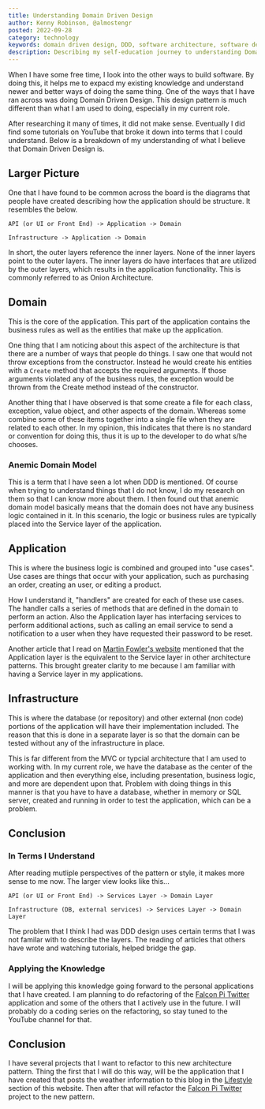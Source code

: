 ```yaml
---
title: Understanding Domain Driven Design
author: Kenny Robinson, @almostengr
posted: 2022-09-28
category: technology
keywords: domain driven design, DDD, software architecture, software design pattern, c#, programming
description: Describing my self-education journey to understanding Domain Driven Design.
---
```


When I have some free time, I look into the other ways to build software. By doing this, it helps me to 
expacd my existing knowledge and understand newer and better ways of doing the same thing. 
One of the ways that I have ran across was doing Domain Driven Design. This design pattern is much 
different than what I am used to doing, especially in my current role.

After researching it many of times, it did not make sense. Eventually I did find some tutorials on YouTube
that broke it down into terms that I could understand. Below is a breakdown of my understanding of 
what I believe that Domain Driven Design is.

## Larger Picture

One that I have found to be common across the board is the diagrams that people have created describing
how the application should be structure. It resembles the below. 

```
API (or UI or Front End) -> Application -> Domain

Infrastructure -> Application -> Domain
```

In short, the outer layers reference the inner layers. None of the inner layers point to the outer layers. 
The inner layers do have interfaces that are utilized by the outer layers, which results in the application 
functionality. This is commonly referred to as Onion Architecture. 

## Domain

This is the core of the application. This part of the application contains the business rules as well 
as the entities that make up the application. 

One thing that I am noticing about this aspect of the architecture is that there are a number of ways 
that people do things. I saw one that would not throw exceptions from the constructor. Instead he would 
create his entities with a ```Create``` method that accepts the required arguments. If those arguments 
violated any of the business rules, the exception would be thrown from the Create method instead of 
the constructor. 

Another thing that I have observed is that some create a file for each class, exception, value object, 
and other aspects of the domain. Whereas some combine some of these items together into a single file 
when they are related to each other. In my opinion, this indicates that there is no standard or 
convention for doing this, thus it is up to the developer to do what s/he chooses. 

### Anemic Domain Model

This is a term that I have seen a lot when DDD is mentioned. Of course when trying to understand 
things that I do not know, I do my research on them so that I can know more about them. I then found out 
that anemic domain model basically means that the domain does not have any business logic contained in 
it. In this scenario, the logic or business rules are typically placed into the Service layer 
of the application.

## Application

This is where the business logic is combined and grouped into "use cases".  Use cases are things that 
occur with your application, such as purchasing an order, creating an user, or editing a product.

How I understand it, "handlers" are created for each of these use cases. The handler calls a series 
of methods that are defined in the domain to perform an action. Also the Application layer has interfacing
services to perform additional actions, such as calling an email service to send a notification to a 
user when they have requested their password to be reset.

Another article that I read on 
<a href="https://martinfowler.com/bliki/AnemicDomainModel.html" target="_blank">Martin Fowler's website</a>
mentioned that the Application layer is the equivalent to the Service 
layer in other architecture patterns. This brought greater clarity to me because I am familiar with 
having a Service layer in my applications.

## Infrastructure

This is where the database (or repository) and other external (non code) portions of the application 
will have their implementation included. The reason that this is done in a separate layer is so that 
the domain can be tested without any of the infrastructure in place.

This is far different from the MVC or typcial architecture that I am used to working with. In my current
role, we have the database as the center of the application and then everything else, including presentation, 
business logic, and more are dependent upon that. Problem with doing things in this manner is that 
you have to have a database, whether in memory or SQL server, created and running in order to test 
the application, which can be a problem. 

## Conclusion

### In Terms I Understand

After reading mutliple perspectives of the pattern or style, it makes more sense to me now. The larger
view looks like this... 

```
API (or UI or Front End) -> Services Layer -> Domain Layer

Infrastructure (DB, external services) -> Services Layer -> Domain Layer
```

The problem that I think I had was DDD design uses certain terms that I was not familar with to
describe the layers. The reading of articles that others have wrote and watching tutorials, helped 
bridge the gap.

### Applying the Knowledge

I will be applying this knowledge going forward to the personal applications that I have created. 
I am planning to do refactoring of the [Falcon Pi Twitter](/projects/falcon-pi-twitter) 
application and some of the others that I actively use in the future. I will probably do a coding 
series on the refactoring, so stay tuned to the YouTube channel for that. 

## Conclusion

I have several projects that  I want to refactor to this new architecture pattern. Thing the first 
that I will do this way, will be the application that I have created that posts the weather information 
to this blog in the [Lifestyle](/lifestyle) section of this website. Then after that will refactor
the [Falcon Pi Twitter](/projects/falcon-pi-twitter) project to the new pattern.

